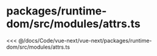 # packages/runtime-dom/src/modules/attrs.ts

<<< @/docs/Code/vue-next/vue-next/packages/runtime-dom/src/modules/attrs.ts
